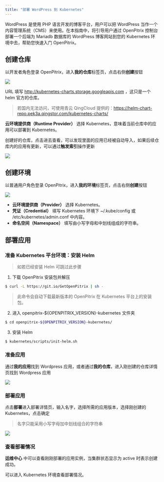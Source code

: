 ```yaml
---
title: "部署 WordPress 到 Kubernetes"
---
```


WordPress 是使用 PHP 语言开发的博客平台，用户可以把 WordPress 当作一个内容管理系统（CMS）来使用。在本指南中，将引导用户通过 OpenPitrix 控制台部署一个后端为 Mariadb 数据库的 WordPress 博客网站到您的 Kubernetes 环境中去，帮助您快速入门 OpenPitrix。

## 创建仓库

以开发者角色登录 OpenPitrix，进入**我的仓库**标签页，点击右侧**创建**按钮

![](/create-repo-kubernetes.png)

URL 填写 http://kubernetes-charts.storage.googleapis.com ，这只是一个 helm 官方的仓库。
> 若国内无法访问，可使用青云 QingCloud 提供的：https://helm-chart-repo.pek3a.qingstor.com/kubernetes-charts/

**云环境提供商（Runtime Provider）** 选择 Kubernetes，意味着当前仓库中的应用可以部署到 Kubernetes。

创建好的仓库，点击进去查看，可以发现里面的应用已经被自动导入，如果后续仓库内的应用有更新，可以通过**触发索引**操作更新

![](/trigger-indexer-kubernetes.png)

## 创建环境

以普通用户角色登录 OpenPitrix，进入**我的环境**标签页，点击右侧**创建**按钮

![](/create-runtime-kubernetes.png)

* **云环境提供商（Provider）** 选择 Kubernetes。
* **凭证（Credential）** 填写 Kubernetes 环境下 ~/.kube/config 或 /etc/kubernetes/admin.conf 中内容。
* **命名空间（Namespace）** 填写由小写字母和中划线组成的字符串。


## 部署应用

### 准备 Kubernetes 平台环境：安装 Helm

> 如若已经安装 Helm 可跳过此步骤

1. 下载 OpenPitrix 安装包并解压
```bash
$ curl -L https://git.io/GetOpenPitrix | sh -
```
> 此命令会自动下载最新版本的 OpenPitrix 在 Kubernetes 平台上的安装包。

2. 进入 openpitrix-${OPENPITRIX_VERSION}-kubernetes 文件夹
```bash
$ cd openpitrix-${OPENPITRIX_VERSION}-kubernetes/
```

3. 安装 Helm
```bash
$ kubernetes/scripts/init-helm.sh
```

### 准备应用

通过**我的应用**找到 Wordpress 应用，或者通过**我的仓库**，进入刚创建的仓库详情页找到 Wordpress 应用

![](/app-kubernetes.png)

### 部署应用

点击**部署**进入部署详情页，输入名字，选择所需的应用版本，选择刚创建的 Kubernetes，点击确定

> 名字只能采用小写字母加中划线组合的字符串

![](/deploy-cluster-kubernetes.png)

### 查看部署情况

**运维中心** 中可以查看刚刚部署的应用实例，当集群状态显示为 active 时表示创建成功。

可以进入 Kubernetes 环境查看部署情况。